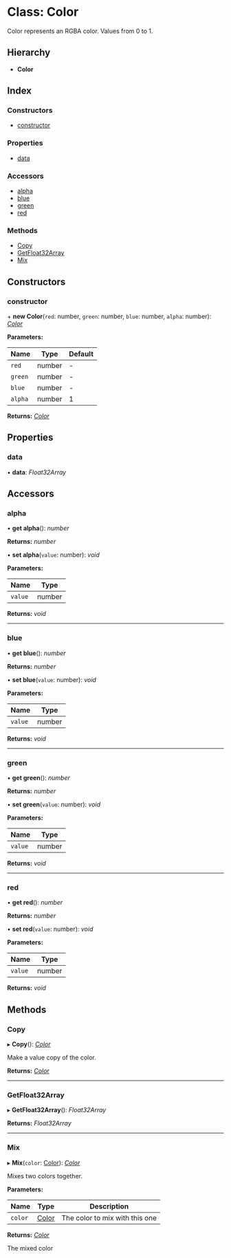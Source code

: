 
# Class: Color

Color represents an RGBA color.
Values from 0 to 1.

## Hierarchy

* **Color**

## Index

### Constructors

* [constructor](color.md#constructor)

### Properties

* [data](color.md#data)

### Accessors

* [alpha](color.md#alpha)
* [blue](color.md#blue)
* [green](color.md#green)
* [red](color.md#red)

### Methods

* [Copy](color.md#copy)
* [GetFloat32Array](color.md#getfloat32array)
* [Mix](color.md#mix)

## Constructors

###  constructor

\+ **new Color**(`red`: number, `green`: number, `blue`: number, `alpha`: number): *[Color](color.md)*

**Parameters:**

Name | Type | Default |
------ | ------ | ------ |
`red` | number | - |
`green` | number | - |
`blue` | number | - |
`alpha` | number | 1 |

**Returns:** *[Color](color.md)*

## Properties

###  data

• **data**: *Float32Array*

## Accessors

###  alpha

• **get alpha**(): *number*

**Returns:** *number*

• **set alpha**(`value`: number): *void*

**Parameters:**

Name | Type |
------ | ------ |
`value` | number |

**Returns:** *void*

___

###  blue

• **get blue**(): *number*

**Returns:** *number*

• **set blue**(`value`: number): *void*

**Parameters:**

Name | Type |
------ | ------ |
`value` | number |

**Returns:** *void*

___

###  green

• **get green**(): *number*

**Returns:** *number*

• **set green**(`value`: number): *void*

**Parameters:**

Name | Type |
------ | ------ |
`value` | number |

**Returns:** *void*

___

###  red

• **get red**(): *number*

**Returns:** *number*

• **set red**(`value`: number): *void*

**Parameters:**

Name | Type |
------ | ------ |
`value` | number |

**Returns:** *void*

## Methods

###  Copy

▸ **Copy**(): *[Color](color.md)*

Make a value copy of the color.

**Returns:** *[Color](color.md)*

___

###  GetFloat32Array

▸ **GetFloat32Array**(): *Float32Array*

**Returns:** *Float32Array*

___

###  Mix

▸ **Mix**(`color`: [Color](color.md)): *[Color](color.md)*

Mixes two colors together.

**Parameters:**

Name | Type | Description |
------ | ------ | ------ |
`color` | [Color](color.md) | The color to mix with this one |

**Returns:** *[Color](color.md)*

The mixed color
